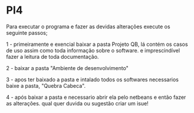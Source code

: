 # PI4
Para executar o programa e fazer as devidas alterações execute os seguinte passos;

1 - primeiramente e exencial baixar a pasta Projeto QB, lá contém os casos de uso assim como toda informação sobre o software.
e imprescindível fazer a leitura de toda documentação.

2 - baixar a pasta "Ambiente de desenvolvimento"

3 - apos ter baixado a pasta e intalado todos os softwares necessarios baixe a pasta, "Quebra Cabeca".

4 - após baixar a pasta e necessario abrir ela pelo netbeans e então fazer as alterações.
qual quer duvida ou sugestão criar um isue! 

